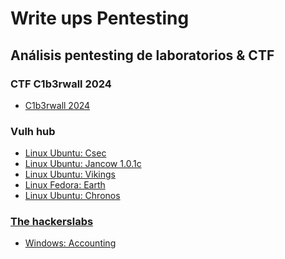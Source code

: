 # Write ups Pentesting

## Análisis pentesting de laboratorios & CTF

### CTF C1b3rwall 2024
<ul>
  <li><a href="https://github.com/aguayro/ciberseguridad/blob/da0c6a4575fe5131ee2ee27967abb1a75c58271c/Pentesting/CTF%20-%20C1b3rwall%202024.pdf">C1b3rwall 2024</a></li>
</ul>

### Vulh hub

<ul>
  <li><a href="https://github.com/aguayro/ciberseguridad/blob/8e76647743e3adf68f9e51eb31b3a23cb0fd408b/Pentesting/Pentesting%20-%20Vulnhub%20csec.pdf">Linux Ubuntu: Csec</li>
  <li><a href="https://github.com/aguayro/ciberseguridad/blob/1bc4de28f409e09a645490b779bf7e054d0bb8d6/Pentesting/Pentesting%20-%20Vulnhub%20jangow-1.0.1.pdf">Linux Ubuntu: Jancow 1.0.1c</li>
  <li><a href="https://github.com/aguayro/ciberseguridad/blob/f19b5aa60925c1f558dd31b916d76d81d66c8284/Pentesting/Pentesting%20-%20Vulnhub%20vikings.pdf">Linux Ubuntu: Vikings</li> 
  <li><a href="https://github.com/aguayro/ciberseguridad/blob/13cd581da09c4b93e08d31ef7f1d87c8ede32c1f/Pentesting/Pentesting%20-%20Vulnhub%20earth.pdf">Linux Fedora: Earth</li>
  <li><a href="https://github.com/aguayro/ciberseguridad/blob/d0a2fe38148c64fa7c3425a009d7f2e04d0339ad/Pentesting/Pentesting%20-%20Vulnhub%20Chronos.pdf">Linux Ubuntu: Chronos</li>
</ul>

### The hackerslabs
<ul>
  <li><a href="https://github.com/aguayro/ciberseguridad/blob/a7b056a0918e707557fe7e25668f7d35bba706ca/Pentesting/Pentesting%20-%20Thehackerslab%20Contabilidad.pdf">Windows: Accounting</li>
</ul>
